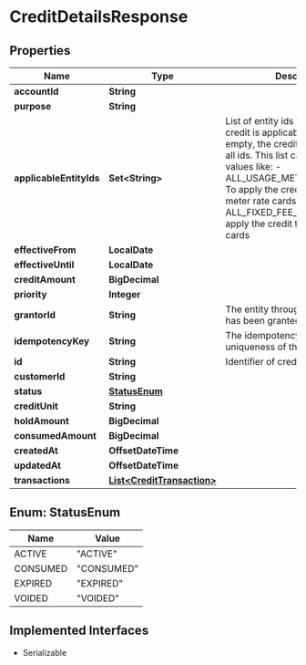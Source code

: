 

# CreditDetailsResponse


## Properties

| Name | Type | Description | Notes |
|------------ | ------------- | ------------- | -------------|
|**accountId** | **String** |  |  |
|**purpose** | **String** |  |  |
|**applicableEntityIds** | **Set&lt;String&gt;** | List of entity ids for which the credit is applicable. If null or empty, the credit is applicable to all ids. This list can accept special values like: - ALL_USAGE_METER_RATE_CARDS: To apply the credit to all usage meter rate cards - ALL_FIXED_FEE_RATE_CARDS: To apply the credit to all fixed fee rate cards  |  [optional] |
|**effectiveFrom** | **LocalDate** |  |  |
|**effectiveUntil** | **LocalDate** |  |  [optional] |
|**creditAmount** | **BigDecimal** |  |  [optional] |
|**priority** | **Integer** |  |  |
|**grantorId** | **String** | The entity through which the credit has been granted |  [optional] |
|**idempotencyKey** | **String** | The idempotency key for uniqueness of the credit record |  [optional] |
|**id** | **String** | Identifier of credits |  |
|**customerId** | **String** |  |  |
|**status** | [**StatusEnum**](#StatusEnum) |  |  |
|**creditUnit** | **String** |  |  [optional] |
|**holdAmount** | **BigDecimal** |  |  [optional] |
|**consumedAmount** | **BigDecimal** |  |  [optional] |
|**createdAt** | **OffsetDateTime** |  |  |
|**updatedAt** | **OffsetDateTime** |  |  [optional] |
|**transactions** | [**List&lt;CreditTransaction&gt;**](CreditTransaction.md) |  |  |



## Enum: StatusEnum

| Name | Value |
|---- | -----|
| ACTIVE | &quot;ACTIVE&quot; |
| CONSUMED | &quot;CONSUMED&quot; |
| EXPIRED | &quot;EXPIRED&quot; |
| VOIDED | &quot;VOIDED&quot; |


## Implemented Interfaces

* Serializable


